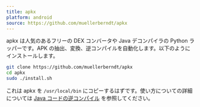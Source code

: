 ```yaml
---
title: apkx
platform: android
source: https://github.com/muellerberndt/apkx
---
```


apkx は人気のあるフリーの DEX コンバータや Java デコンパイラの Python ラッパーです。APK の抽出、変換、逆コンパイルを自動化します。以下のようにインストールします。

```bash
git clone https://github.com/muellerberndt/apkx
cd apkx
sudo ./install.sh
```

これは apkx を `/usr/local/bin` にコピーするはずです。使い方についての詳細については [Java コードの逆コンパイル](../../techniques/android/MASTG-TECH-0017.md) を参照してください。
